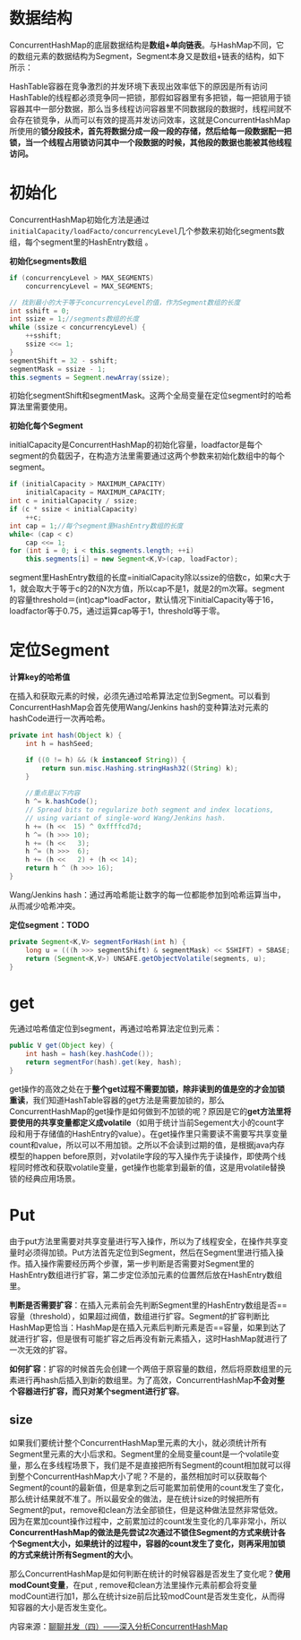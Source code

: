 # 数据结构

ConcurrentHashMap的底层数据结构是**数组+单向链表**。与HashMap不同，它的数组元素的数据结构为Segment，Segment本身又是数组+链表的结构，如下所示：



HashTable容器在竞争激烈的并发环境下表现出效率低下的原因是所有访问HashTable的线程都必须竞争同一把锁，那假如容器里有多把锁，每一把锁用于锁容器其中一部分数据，那么当多线程访问容器里不同数据段的数据时，线程间就不会存在锁竞争，从而可以有效的提高并发访问效率，这就是ConcurrentHashMap所使用的**锁分段技术，首先将数据分成一段一段的存储，然后给每一段数据配一把锁，当一个线程占用锁访问其中一个段数据的时候，其他段的数据也能被其他线程访问。**

# 初始化

ConcurrentHashMap初始化方法是通过`initialCapacity/loadFacto/concurrencyLevel`几个参数来初始化segments数组，每个segment里的HashEntry数组 。

**初始化segments数组**

```java
if (concurrencyLevel > MAX_SEGMENTS)
    concurrencyLevel = MAX_SEGMENTS;

// 找到最小的大于等于concurrencyLevel的值，作为Segment数组的长度
int sshift = 0;
int ssize = 1;//segments数组的长度
while (ssize < concurrencyLevel) {
    ++sshift;
    ssize <<= 1;
}
segmentShift = 32 - sshift;
segmentMask = ssize - 1;
this.segments = Segment.newArray(ssize);
```

初始化segmentShift和segmentMask。这两个全局变量在定位segment时的哈希算法里需要使用。

**初始化每个Segment**

initialCapacity是ConcurrentHashMap的初始化容量，loadfactor是每个segment的负载因子，在构造方法里需要通过这两个参数来初始化数组中的每个segment。

```java
if (initialCapacity > MAXIMUM_CAPACITY)
    initialCapacity = MAXIMUM_CAPACITY;
int c = initialCapacity / ssize;
if (c * ssize < initialCapacity)
    ++c;
int cap = 1;//每个segment里HashEntry数组的长度
while< (cap < c)
    cap <<= 1;
for (int i = 0; i < this.segments.length; ++i)
    this.segments[i] = new Segment<K,V>(cap, loadFactor);
```

segment里HashEntry数组的长度=initialCapacity除以ssize的倍数c，如果c大于1，就会取大于等于c的2的N次方值，所以cap不是1，就是2的m次幂。segment的容量threshold＝\(int\)cap\*loadFactor，默认情况下initialCapacity等于16，loadfactor等于0.75，通过运算cap等于1，threshold等于零。

# 定位Segment

**计算key的哈希值**

在插入和获取元素的时候，必须先通过哈希算法定位到Segment。可以看到ConcurrentHashMap会首先使用Wang/Jenkins hash的变种算法对元素的hashCode进行一次再哈希。

```java
private int hash(Object k) {
    int h = hashSeed;

    if ((0 != h) && (k instanceof String)) {
        return sun.misc.Hashing.stringHash32((String) k);
    }
    
    //重点是以下内容
    h ^= k.hashCode();
    // Spread bits to regularize both segment and index locations,
    // using variant of single-word Wang/Jenkins hash.
    h += (h <<  15) ^ 0xffffcd7d;
    h ^= (h >>> 10);
    h += (h <<   3);
    h ^= (h >>>  6);
    h += (h <<   2) + (h << 14);
    return h ^ (h >>> 16);
}
```

Wang/Jenkins hash：通过再哈希能让数字的每一位都能参加到哈希运算当中，从而减少哈希冲突。

**定位segment：TODO**

```java
private Segment<K,V> segmentForHash(int h) {
    long u = (((h >>> segmentShift) & segmentMask) << SSHIFT) + SBASE;
    return (Segment<K,V>) UNSAFE.getObjectVolatile(segments, u);
}
```

# get

先通过哈希值定位到segment，再通过哈希算法定位到元素：

```java
public V get(Object key) {
    int hash = hash(key.hashCode());
    return segmentFor(hash).get(key, hash);
}
```

get操作的高效之处在于**整个get过程不需要加锁，除非读到的值是空的才会加锁重读**，我们知道HashTable容器的get方法是需要加锁的，那么ConcurrentHashMap的get操作是如何做到不加锁的呢？原因是它的**get方法里将要使用的共享变量都定义成volatile**（如用于统计当前Segement大小的count字段和用于存储值的HashEntry的value）。在get操作里只需要读不需要写共享变量count和value，所以可以不用加锁。之所以不会读到过期的值，是根据java内存模型的happen before原则，对volatile字段的写入操作先于读操作，即使两个线程同时修改和获取volatile变量，get操作也能拿到最新的值，这是用volatile替换锁的经典应用场景。

# Put

由于put方法里需要对共享变量进行写入操作，所以为了线程安全，在操作共享变量时必须得加锁。Put方法首先定位到Segment，然后在Segment里进行插入操作。插入操作需要经历两个步骤，第一步判断是否需要对Segment里的HashEntry数组进行扩容，第二步定位添加元素的位置然后放在HashEntry数组里。

**判断是否需要扩容**：在插入元素前会先判断Segment里的HashEntry数组是否==容量（threshold），如果超过阀值，数组进行扩容。Segment的扩容判断比HashMap更恰当：HashMap是在插入元素后判断元素是否==容量，如果到达了就进行扩容，但是很有可能扩容之后再没有新元素插入，这时HashMap就进行了一次无效的扩容。

**如何扩容**：扩容的时候首先会创建一个两倍于原容量的数组，然后将原数组里的元素进行再hash后插入到新的数组里。为了高效，ConcurrentHashMap**不会对整个容器进行扩容，而只对某个segment进行扩容**。

## size

如果我们要统计整个ConcurrentHashMap里元素的大小，就必须统计所有Segment里元素的大小后求和。Segment里的全局变量count是一个volatile变量，那么在多线程场景下，我们是不是直接把所有Segment的count相加就可以得到整个ConcurrentHashMap大小了呢？不是的，虽然相加时可以获取每个Segment的count的最新值，但是拿到之后可能累加前使用的count发生了变化，那么统计结果就不准了。所以最安全的做法，是在统计size的时候把所有Segment的put，remove和clean方法全部锁住，但是这种做法显然非常低效。 因为在累加count操作过程中，之前累加过的count发生变化的几率非常小，所以**ConcurrentHashMap的做法是先尝试2次通过不锁住Segment的方式来统计各个Segment大小，如果统计的过程中，容器的count发生了变化，则再采用加锁的方式来统计所有Segment的大小**。

那么ConcurrentHashMap是如何判断在统计的时候容器是否发生了变化呢？**使用modCount变量**，在put , remove和clean方法里操作元素前都会将变量modCount进行加1，那么在统计size前后比较modCount是否发生变化，从而得知容器的大小是否发生变化。



内容来源：[聊聊并发（四）——深入分析ConcurrentHashMap](http://www.infoq.com/cn/articles/ConcurrentHashMap)

  
  


#  

  


